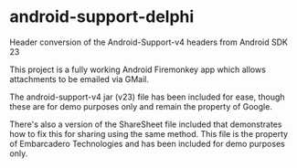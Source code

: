 # android-support-delphi
Header conversion of the Android-Support-v4 headers from Android SDK 23

This project is a fully working Android Firemonkey app which allows attachments to be emailed via GMail.

The android-support-v4 jar (v23) file has been included for ease, though these are for demo purposes only and remain the property of Google.

There's also a version of the ShareSheet file included that demonstrates how to fix this for sharing using the same method.
This file is the property of Embarcadero Technologies and has been included for demo purposes only.
